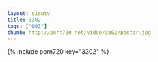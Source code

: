 ```yaml
--- 
layout: sieutv
title: 3302
tags: ["003"]
thumb: http://porn720.net/video/3302/poster.jpg
---
```

{% include porn720 key="3302" %} 
